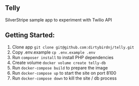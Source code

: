 ## Telly

SilverStripe sample app to experiment with Twilio API

## Getting Started:

1. Clone app `git clone git@github.com:dirtybirdnj/telly.git`
1. Copy .env.example `cp .env.example .env`
2. Run `composer install` to install PHP dependencies
3. Create volume `docker volume create telly-db`
4. Run `docker-compose build` to prepare the image
5. Run `docker-compose up` to start the site on port 8100
6. Run `docker-compose down` to kill the site / db process
